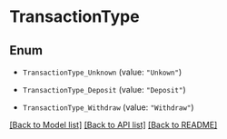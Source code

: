 # TransactionType

## Enum


* `TransactionType_Unknown` (value: `"Unkown"`)

* `TransactionType_Deposit` (value: `"Deposit"`)

* `TransactionType_Withdraw` (value: `"Withdraw"`)


[[Back to Model list]](../README.md#documentation-for-models) [[Back to API list]](../README.md#documentation-for-api-endpoints) [[Back to README]](../README.md)


